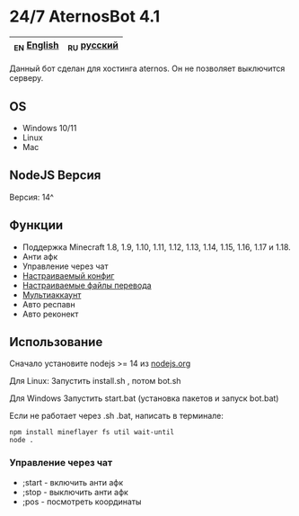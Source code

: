 # 24/7 AternosBot 4.1

| <sub>EN</sub> [English](README.md) | <sub>RU</sub> [русский](README_RU.md) |
|-------------------------|----------------------------|

Данный бот сделан для хостинга aternos. Он не позволяет выключится серверу.

## OS

 * Windows 10/11
 * Linux
 * Mac

## NodeJS Версия

Версия: 14^

## Функции

 * Поддержка Minecraft 1.8, 1.9, 1.10, 1.11, 1.12, 1.13, 1.14, 1.15, 1.16, 1.17 и 1.18.
 * Анти афк
 * Управление через чат
 * [Настраиваемый конфиг](config.json)
 * [Настраиваемые файлы перевода](lang)
 * [Мультиаккаунт](accounts.txt) 
 * Авто респавн
 * Авто реконект

## Использование
Сначало установите nodejs >= 14 из [nodejs.org](https://nodejs.org/)

Для Linux:
Запустить install.sh , потом bot.sh

Для Windows
Запустить start.bat (установка пакетов и запуск bot.bat)

Если не работает через .sh .bat, написать в терминале:
```
npm install mineflayer fs util wait-until
node .
```


### Управление через чат

 * ;start - включить анти афк
 * ;stop - выключить анти афк
 * ;pos - посмотреть координаты
